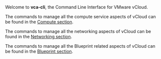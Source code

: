 Welcome to **vca-cli**, the Command Line Interface for VMware vCloud.

The commands to manage all the compute service aspects of vCloud can be found in the [Compute section](Compute).

The commands to manage all the networking aspects of vCloud can be found in the [Networking section](Networking).

The commands to manage all the Blueprint related aspects of vCloud can be found in the [Blueprint section](Bluprint).
